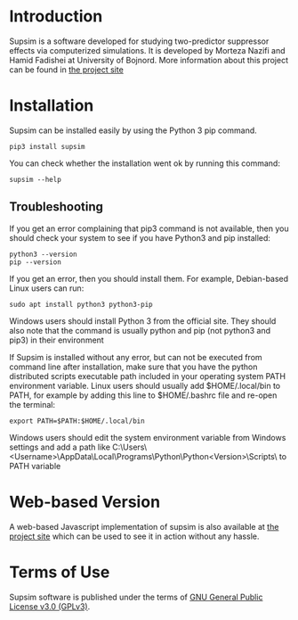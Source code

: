 # Introduction

Supsim is a software developed for studying two-predictor suppressor effects via computerized simulations. It is developed by Morteza Nazifi and Hamid Fadishei at University of Bojnord. More information about this project can be found in [the project site](https://supsim.netlify.app/)

# Installation

Supsim can be installed easily by using the Python 3 pip command.

    pip3 install supsim

You can check whether the installation went ok by running this command:

    supsim --help

## Troubleshooting

If you get an error complaining that pip3 command is not available, then you should check your system to see if you have Python3 and pip installed:  

    python3 --version
    pip --version

If you get an error, then you should install them. For example, Debian-based Linux users can run:

    sudo apt install python3 python3-pip

Windows users should install Python 3 from the official site. They should also note that the command is usually python and pip (not python3 and pip3) in their environment

If Supsim is installed without any error, but can not be executed from command line after installation, make sure that you have the python distributed scripts executable path included in your operating system PATH environment variable. Linux users should usually add \$HOME/.local/bin to PATH, for example by adding this line to \$HOME/.bashrc file and re-open the terminal:

    export PATH=$PATH:$HOME/.local/bin

Windows users should edit the system environment variable from Windows settings and add a path like C:\\Users\\\<Username\>\\AppData\\Local\\Programs\\Python\\Python\<Version\>\Scripts\ to PATH variable

# Web-based Version

A web-based Javascript implementation of supsim is also available at [the project site](https://supsim.netlify.app/supsim/) which can be used to see it in action without any hassle.

# Terms of Use

Supsim software is published under the terms of [GNU General Public License v3.0 (GPLv3)](https://www.gnu.org/licenses/gpl-3.0.en.html).